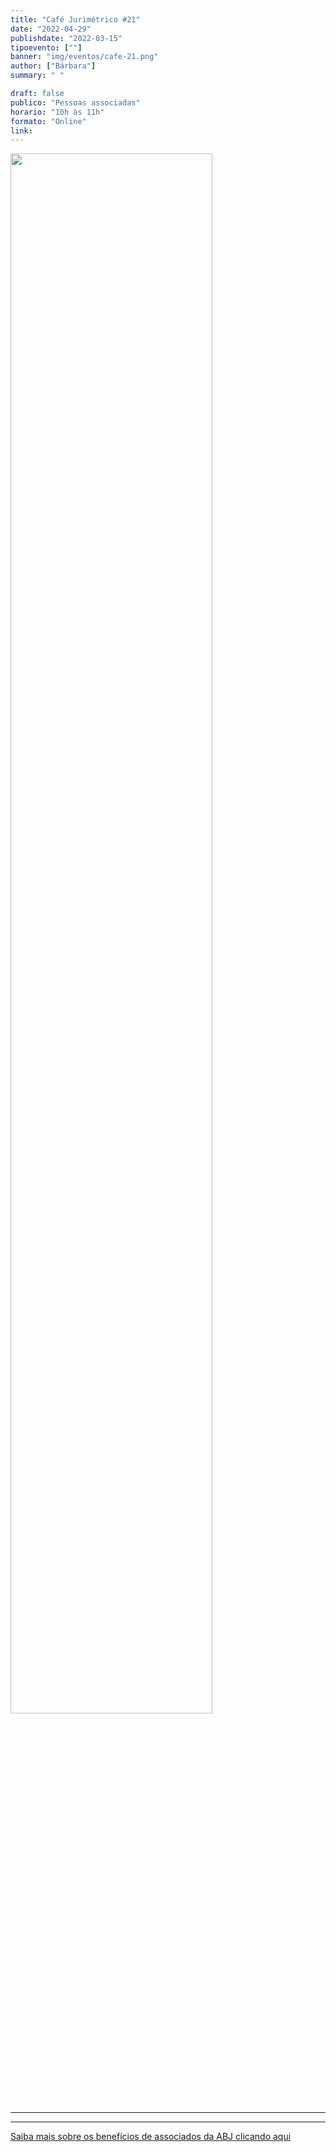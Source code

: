 ```yaml
---
title: "Café Jurimétrico #21"
date: "2022-04-29"
publishdate: "2022-03-15"
tipoevento: [""]
banner: "img/eventos/cafe-21.png"
author: ["Bárbara"]
summary: " "

draft: false
publico: "Pessoas associadas"
horario: "10h às 11h"
formato: "Online"
link: 
---
```


<img src="/img/eventos/cafe-21.png" width="80%">

<hr>




<hr>

[Saiba mais sobre os benefícios de associados da ABJ clicando aqui](https://abj.org.br/associados/) 
